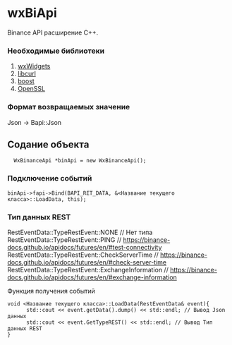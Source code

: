 # wxBiApi

Binance API расширение C++.

### Необходимые библиотеки

1. [wxWidgets](https://www.wxwidgets.org/https:/)
2. [libcurl](https://curl.se/download.htmlhttps:/)
3. [boost](https://www.boost.org/https:/)
4. [OpenSSL](https://www.openssl.org/source/https:/)

### Формат возвращаемых значение

Json -> Bapi::Json

## Содание объекта

```
  WxBinanceApi *binApi = new WxBinanceApi();
```

### Подключение событий

```
binApi->fapi->Bind(BAPI_RET_DATA, &<Название текущего класса>::LoadData, this);
```

### Тип данных REST

RestEventData::TypeRestEvent::NONE                // Нет типа
RestEventData::TypeRestEvent::PING                // https://binance-docs.github.io/apidocs/futures/en/#test-connectivity
RestEventData::TypeRestEvent::CheckServerTime     // https://binance-docs.github.io/apidocs/futures/en/#check-server-time
RestEventData::TypeRestEvent::ExchangeInformation // https://binance-docs.github.io/apidocs/futures/en/#exchange-information

Функция получения событий

```
void <Название текущего класса>::LoadData(RestEventData& event){
      std::cout << event.getData().dump() << std::endl; // Вывод Json данных
      std::cout << event.GetTypeREST() << std::endl; // Вывод Тип данных REST
}
```
